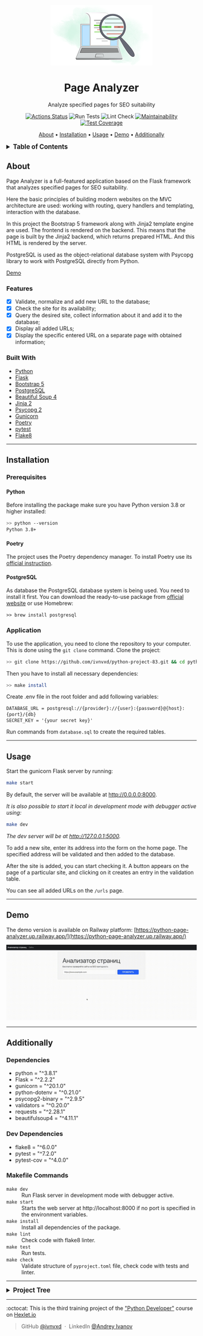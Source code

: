 <div align="center">

<img src="https://raw.githubusercontent.com/ivnvxd/ivnvxd/master/img/h_page_analyzer.png" alt="logo" width="270" height="auto" />
<h1>Page Analyzer</h1>

<p>
Analyze specified pages for SEO suitability
</p>

[![Actions Status](https://github.com/ivnvxd/python-project-83/workflows/hexlet-check/badge.svg)](https://github.com/ivnvxd/python-project-83/actions)
![Run Tests](https://github.com/ivnvxd/python-project-83/actions/workflows/run_tests.yml/badge.svg)
![Lint Check](https://github.com/ivnvxd/python-project-83/actions/workflows/lint_check.yml/badge.svg)
[![Maintainability](https://api.codeclimate.com/v1/badges/686717d58de394e8ac7c/maintainability)](https://codeclimate.com/github/ivnvxd/python-project-83/maintainability)
[![Test Coverage](https://api.codeclimate.com/v1/badges/686717d58de394e8ac7c/test_coverage)](https://codeclimate.com/github/ivnvxd/python-project-83/test_coverage)

<p>
<a href="#about">About</a> •
<a href="#installation">Installation</a> •
<a href="#usage">Usage</a> •
<a href="#demo">Demo</a> •
<a href="#additionally">Additionally</a> 
</p>
</div>

<details><summary style="font-size:larger;"><b>Table of Contents</b></summary>

* [About](#about)
  * [Features](#features)
  * [Built With](#built-with)
* [Installation](#installation)
  * [Prerequisites](#prerequisites)
  * [Application](#application)
* [Usage](#usage)
* [Demo](#demo)
* [Additionally](#additionally)
  * [Dependencies](#dependencies)
  * [Dev Dependencies](#dev-dependencies)
  * [Makefile Commands](#makefile-commands)
  * [Project Tree](#project-tree)

</details>

## About

Page Analyzer is a full-featured application based on the Flask framework that analyzes specified pages for SEO suitability. 

Here the basic principles of building modern websites on the MVC architecture are used: working with routing, query handlers and templating, interaction with the database.

In this project the Bootstrap 5 framework along with Jinja2 template engine are used. The frontend is rendered on the backend. This means that the page is built by the Jinja2 backend, which returns prepared HTML. And this HTML is rendered by the server.

PostgreSQL is used as the object-relational database system with Psycopg library to work with PostgreSQL directly from Python.

[Demo](https://python-page-analyzer.up.railway.app/)

### Features

* [X] Validate, normalize and add new URL to the database;
* [X] Check the site for its availability;
* [X] Query the desired site, collect information about it and add it to the database;
* [X] Display all added URLs;
* [X] Display the specific entered URL on a separate page with obtained information;

### Built With

* [Python](https://www.python.org/)
* [Flask](https://flask.palletsprojects.com/en/2.2.x/)
* [Bootstrap 5](https://getbootstrap.com/)
* [PostgreSQL](https://www.postgresql.org/)
* [Beautiful Soup 4](https://www.crummy.com/software/BeautifulSoup/)
* [Jinja 2](https://palletsprojects.com/p/jinja/)
* [Psycopg 2](https://www.psycopg.org/)
* [Gunicorn](https://gunicorn.org/)
* [Poetry](https://python-poetry.org/)
* [pytest](https://docs.pytest.org/en/7.2.x/)
* [Flake8](https://flake8.pycqa.org/en/latest/)

---

## Installation

### Prerequisites

#### Python

Before installing the package make sure you have Python version 3.8 or higher installed:

```bash
>> python --version
Python 3.8+
```

#### Poetry

The project uses the Poetry dependency manager. To install Poetry use its [official instruction](https://python-poetry.org/docs/#installation).

#### PostgreSQL

As database the PostgreSQL database system is being used. You need to install it first. You can download the ready-to-use package from [official website](https://www.postgresql.org/download/) or use Homebrew:
```shell
>> brew install postgresql
```

### Application

To use the application, you need to clone the repository to your computer. This is done using the `git clone` command. Clone the project:

```bash
>> git clone https://github.com/ivnvxd/python-project-83.git && cd python-project-83
```

Then you have to install all necessary dependencies:

```bash
>> make install
```

Create .env file in the root folder and add following variables:
```
DATABASE_URL = postgresql://{provider}://{user}:{password}@{host}:{port}/{db}
SECRET_KEY = '{your secret key}'
```
Run commands from `database.sql` to create the required tables.

---

## Usage

Start the gunicorn Flask server by running:
```bash
make start
```
By default, the server will be available at http://0.0.0.0:8000. 

_It is also possible to start it local in development mode with debugger active using:_
```bash
make dev
```
_The dev server will be at http://127.0.0.1:5000._


To add a new site, enter its address into the form on the home page. The specified address will be validated and then added to the database.

After the site is added, you can start checking it. A button appears on the page of a particular site, and clicking on it creates an entry in the validation table.

You can see all added URLs on the `/urls` page.

---

## Demo

The demo version is available on Railway platform:
[https://python-page-analyzer.up.railway.app/](https://python-page-analyzer.up.railway.app/)

<img src="https://raw.githubusercontent.com/ivnvxd/ivnvxd/master/img/page_analyzer_demo.gif" alt="demo" height="auto" />

---

## Additionally

### Dependencies

* python = "^3.8.1"
* Flask = "^2.2.2"
* gunicorn = "^20.1.0"
* python-dotenv = "^0.21.0"
* psycopg2-binary = "^2.9.5"
* validators = "^0.20.0"
* requests = "^2.28.1"
* beautifulsoup4 = "^4.11.1"

### Dev Dependencies

* flake8 = "^6.0.0"
* pytest = "^7.2.0"
* pytest-cov = "^4.0.0"

### Makefile Commands

<dl>
    <dt><code>make dev</code></dt>
    <dd>Run Flask server in development mode with debugger active.</dd>    
    <dt><code>make start</code></dt>
    <dd>Starts the web server at http://localhost:8000 if no port is specified in the environment variables.</dd>
    <dt><code>make install</code></dt>
    <dd>Install all dependencies of the package.</dd>
    <dt><code>make lint</code></dt>
    <dd>Check code with flake8 linter.</dd>
    <dt><code>make test</code></dt>
    <dd>Run tests.</dd>
    <dt><code>make check</code></dt>
    <dd>Validate structure of <code>pyproject.toml</code> file, check code with tests and linter.</dd>
</dl>

---

<a name="project-tree"></a>
<details><summary style="font-size:larger;"><b>Project Tree</b></summary>

```bash
.
├── Makefile
├── README.md
├── database.sql
├── page_analyzer
│   ├── __init__.py
│   ├── app.py
│   ├── checks.py
│   ├── db.py
│   └── templates
│       ├── 404.html
│       ├── index.html
│       ├── layout.html
│       ├── show.html
│       └── urls.html
├── poetry.lock
├── pyproject.toml
├── setup.cfg
└── tests
    ├── __init__.py
    ├── test_app.py
    └── test_checks.py
```

</details>

---

:octocat: This is the third training project of the ["Python Developer"](https://ru.hexlet.io/programs/python) course on [Hexlet.io](https://hexlet.io)

> GitHub [@ivnvxd](https://github.com/ivnvxd) &nbsp;&middot;&nbsp;
> LinkedIn [@Andrey Ivanov](https://www.linkedin.com/in/abivanov/)
